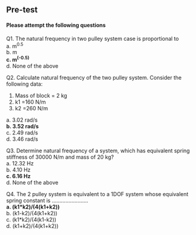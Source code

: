 ## <b> Pre-test</b>
#### Please attempt the following questions
Q1. The natural frequency in two pulley system case is  proportional to   
a. m<sup>0.5</sup>  
b. m  
**c. m<sup>(-0.5)</sup>**  
d. None of the above  

Q2.  Calculate natural frequency of the two pulley system.
Consider the following data:
  1. Mass of block = 2 kg
  2. k1 =160 N/m
  3. k2 =260 N/m   

a. 3.02 rad/s  
**b. 3.52 rad/s**  
c. 2.49 rad/s  
d. 3.46 rad/s  

Q3. Determine natural frequency of a system, which has equivalent spring stiffness of 30000 N/m and mass of 20 kg?  
a. 12.32 Hz  
b. 4.10 Hz  
**c. 6.16 Hz**   
d. None of the above  

Q4. The 2 pulley system is equivalent to a 1DOF system whose equivalent spring constant is ……………………  
**a. (k1*k2)/(4(k1+k2))**  
b. (k1-k2)/(4(k1+k2))  
c. (k1*k2)/(4(k1-k2))  
d. (k1+k2)/(4(k1+k2))  
